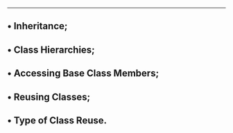 --------------------------------------------------------------
• Inheritance;
------------------------------------------------------
• Class Hierarchies;
-------------------------------------------------------
• Accessing Base Class Members;
-------------------------------------------------------
• Reusing Classes;
-------------------------------------------------------
• Type of Class Reuse.
-----------------------------------------------------
